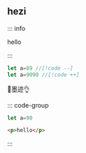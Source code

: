 ## hezi

::: info
<p class="box"> hello</p>
:::


```js
let a=89 //[!code --]
let a=9090 //[!code ++]
```

👳墨迹👌

::: code-group
```js [js]
let a=90
```

```html [html]
<p>hello</p>
```
:::